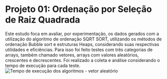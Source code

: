 # Projeto 01: Ordenação por Seleção de Raiz Quadrada

Este estudo foca em avaliar, por experimentação, os dados gerados com a utilização do algoritmo de ordenação SQRT SORT, utilizando os métodos de ordenação Bubble sort  e estruturas Heaps, considerando suas respectivas utilidades e eficiências. Para isso foi feito testes com três categorias de arrays, também chamado vetores, arrays com valores aleatórios, crescentes e decrescentes. Foi realizado a coleta e análise considerando o tempo de execução para cada teste.
![Tempo de execução dos algoritmos - vetor aleatório](https://github.com/kaioribeiro97/Projeto-01--SQRT-SORT/blob/main/SQRT_sort/Gráficos/Tempo%20de%20execução%20-%20Ordem%20aleatório.png)

